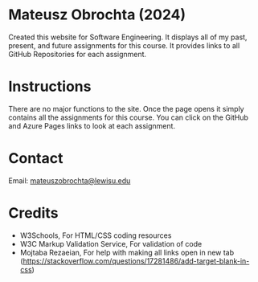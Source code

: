 # Mateusz Obrochta (2024)
Created this website for Software Engineering. It displays all of my past, present, and future assignments for this course. It provides links to all GitHub Repositories for each assignment.

# Instructions
There are no major functions to the site. Once the page opens it simply contains all the assignments for this course. You can click on the GitHub and Azure Pages links to look at each assignment.

# Contact
Email: mateuszobrochta@lewisu.edu

# Credits
- W3Schools, For HTML/CSS coding resources
- W3C Markup Validation Service, For validation of code
- Mojtaba Rezaeian, For help with making all links open in new tab (https://stackoverflow.com/questions/17281486/add-target-blank-in-css)
